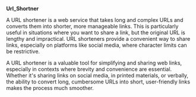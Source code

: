 <b>Url_Shortner</b>


A URL shortener is a web service that takes long and complex URLs and converts them into shorter, more manageable links. This is particularly useful in situations where you want to share a link, but the original URL is lengthy and impractical. URL shorteners provide a convenient way to share links, especially on platforms like social media, where character limits can be restrictive.

A URL shortener is a valuable tool for simplifying and sharing web links, especially in contexts where brevity and convenience are essential. Whether it's sharing links on social media, in printed materials, or verbally, the ability to convert long, cumbersome URLs into short, user-friendly links makes the process much smoother.
